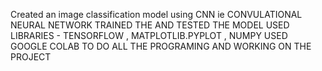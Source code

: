 Created an image classification model using CNN ie CONVULATIONAL NEURAL NETWORK 
TRAINED THE AND TESTED THE MODEL 
USED LIBRARIES - TENSORFLOW , MATPLOTLIB.PYPLOT , NUMPY 
USED GOOGLE COLAB TO DO ALL THE PROGRAMING AND WORKING ON THE PROJECT
